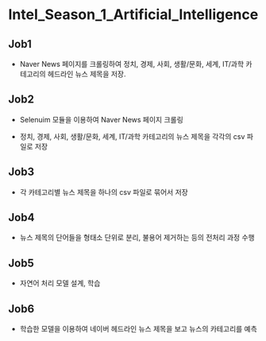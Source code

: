 # Intel_Season_1_Artificial_Intelligence

## Job1

* Naver News 페이지를 크롤링하여 정치, 경제, 사회, 생활/문화, 세계,  IT/과학 카테고리의 헤드라인 뉴스 제목을 저장. 

## Job2

* Selenuim 모듈을 이용하여 Naver News 페이지 크롤링

* 정치, 경제, 사회, 생활/문화, 세계, IT/과학 카테고리의 뉴스 제목을 각각의 csv 파일로 저장

## Job3

* 각 카테고리별 뉴스 제목을 하나의 csv 파일로 묶어서 저장

## Job4

* 뉴스 제목의 단어들을 형태소 단위로 분리, 불용어 제거하는 등의 전처리 과정 수행

## Job5

* 자연어 처리 모델 설계, 학습

## Job6

* 학습한 모델을 이용하여 네이버 헤드라인 뉴스 제목을 보고 뉴스의 카테고리를 예측
